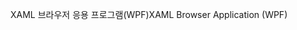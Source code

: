 <span data-ttu-id="2af52-101">XAML 브라우저 응용 프로그램(WPF)</span><span class="sxs-lookup"><span data-stu-id="2af52-101">XAML Browser Application (WPF)</span></span>